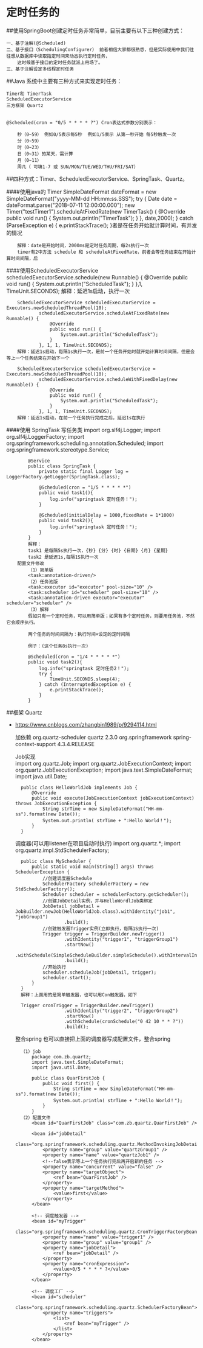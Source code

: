 # 定时任务的

##使用SpringBoot创建定时任务非常简单，目前主要有以下三种创建方式：

    一、基于注解(@Scheduled)
    二、基于接口（SchedulingConfigurer） 前者相信大家都很熟悉，但是实际使用中我们往往想从数据库中读取指定时间来动态执行定时任务，
        这时候基于接口的定时任务就派上用场了。
    三、基于注解设定多线程定时任务

##Java 系统中主要有三种方式来实现定时任务：
    
    Timer和 TimerTask
    ScheduledExecutorService
    三方框架 Quartz


    @Scheduled(cron = "0/5 * * * * ?") Cron表达式参数分别表示：

        秒（0~59） 例如0/5表示每5秒  例如1/5表示 从第一秒开始 每5秒触发一次
        分（0~59）
        时（0~23）
        日（0~31）的某天，需计算
        月（0~11）
        周几（ 可填1-7 或 SUN/MON/TUE/WED/THU/FRI/SAT）


##四种方式：Timer、ScheduledExecutorService、SpringTask、Quartz。

####使用java的 Timer
        SimpleDateFormat dateFormat = new SimpleDateFormat("yyyy-MM-dd HH:mm:ss.SSS");
        try {
            Date date = dateFormat.parse("2018-07-11 12:00:00.000");
            new Timer("testTimer1").scheduleAtFixedRate(new TimerTask() {
                @Override
                public void run() {
                    System.out.println("TimerTask");
                }
            }, date,2000);
        } catch (ParseException e) {
            e.printStackTrace();
        }者是在任务开始就计算时间，有并发的情况
        
        解释：date是开始时间，2000ms是定时任务周期，每2s执行一次
        timer有2中方法 schedule 和 scheduleAtFixedRate，前者会等任务结束在开始计算时间间隔，后
####使用ScheduledExecutorService
        scheduledExecutorService.schedule(new Runnable() {
                    @Override
                    public void run() {
                        System.out.println("ScheduledTask");
                    }
                },1, TimeUnit.SECONDS);
        解释：延迟1s启动，执行一次

        ScheduledExecutorService scheduledExecutorService = Executors.newScheduledThreadPool(10);
                scheduledExecutorService.scheduleAtFixedRate(new Runnable() {
                    @Override
                    public void run() {
                        System.out.println("ScheduledTask");
                    }
                }, 1, 1, TimeUnit.SECONDS);
        解释：延迟1s启动，每隔1s执行一次，是前一个任务开始时就开始计算时间间隔，但是会等上一个任务结束在开始下一个

        ScheduledExecutorService scheduledExecutorService = Executors.newScheduledThreadPool(10);
                scheduledExecutorService.scheduleWithFixedDelay(new Runnable() {
                    @Override
                    public void run() {
                        System.out.println("ScheduledTask");
                    }
                }, 1, 1, TimeUnit.SECONDS);
        解释：延迟1s启动，在前一个任务执行完成之后，延迟1s在执行  

####使用 SpringTask
        写任务类
            import org.slf4j.Logger;
            import org.slf4j.LoggerFactory;
            import org.springframework.scheduling.annotation.Scheduled;
            import org.springframework.stereotype.Service;

            @Service
            public class SpringTask {
                private static final Logger log = LoggerFactory.getLogger(SpringTask.class);

                @Scheduled(cron = "1/5 * * * * *")
                public void task1(){
                    log.info("springtask 定时任务！");
                }
                
                @Scheduled(initialDelay = 1000,fixedRate = 1*1000)
                public void task2(){
                    log.info("springtask 定时任务！");
                }
            }
            解释：
            task1 是每隔5s执行一次，{秒} {分} {时} {日期} {月} {星期}
            task2 是延迟1s,每隔1S执行一次
        配置文件修改
            （1）简单版
            <task:annotation-driven/>
            （2）任务池版
            <task:executor id="executor" pool-size="10" />
            <task:scheduler id="scheduler" pool-size="10" />
            <task:annotation-driven executor="executor" scheduler="scheduler" />
            （3）解释
            假如只有一个定时任务，可以用简单版；如果有多个定时任务，则要用任务池，不然它会顺序执行。

            两个任务的时间间隔为：执行时间+设定的定时间隔

            例子：(这个任务8s执行一次)

            @Scheduled(cron = "1/4 * * * * *")
            public void task2(){
                log.info("springtask 定时任务2！");
                try {
                    TimeUnit.SECONDS.sleep(4);
                } catch (InterruptedException e) {
                    e.printStackTrace();
                }
            }
        
        
##框架 Quartz       
- <a href="https://www.cnblogs.com/zhangbin1989/p/9294114.html#" target="_blank">https://www.cnblogs.com/zhangbin1989/p/9294114.html </a>

        
    加依赖
        <!-- quartz -->
        <dependency>
          <groupId>org.quartz-scheduler</groupId>
          <artifactId>quartz</artifactId>
          <version>2.3.0</version>
        </dependency>
        <!--调度器核心包-->
        <dependency>
            <groupId>org.springframework</groupId>
            <artifactId>spring-context-support</artifactId>
            <version>4.3.4.RELEASE</version>
        </dependency>   
        
    Job实现    
        import org.quartz.Job;
        import org.quartz.JobExecutionContext;
        import org.quartz.JobExecutionException;
        import java.text.SimpleDateFormat;
        import java.util.Date;

        public class HelloWorldJob implements Job {
            @Override
            public void execute(JobExecutionContext jobExecutionContext) throws JobExecutionException {
                String strTime = new SimpleDateFormat("HH-mm-ss").format(new Date());
                System.out.println( strTime + ":Hello World！");
            }
        }
        
    调度器(可以用listener在项目启动时执行)
        import org.quartz.*;
        import org.quartz.impl.StdSchedulerFactory;

        public class MyScheduler {
            public static void main(String[] args) throws SchedulerException {
                //创建调度器Schedule
                SchedulerFactory schedulerFactory = new StdSchedulerFactory();
                Scheduler scheduler = schedulerFactory.getScheduler();
                //创建JobDetail实例，并与HelloWordlJob类绑定
                JobDetail jobDetail = JobBuilder.newJob(HelloWorldJob.class).withIdentity("job1", "jobGroup1")
                        .build();
                //创建触发器Trigger实例(立即执行，每隔1S执行一次)
                Trigger trigger = TriggerBuilder.newTrigger()
                        .withIdentity("trigger1", "triggerGroup1")
                        .startNow()
                        .withSchedule(SimpleScheduleBuilder.simpleSchedule().withIntervalInSeconds(1).repeatForever())
                        .build();
                //开始执行
                scheduler.scheduleJob(jobDetail, trigger);
                scheduler.start();
            }
        }
        解释：上面用的是简单触发器，也可以用Con触发器，如下

        Trigger cronTrigger = TriggerBuilder.newTrigger()
                        .withIdentity("trigger2", "triggerGroup2")
                        .startNow()
                        .withSchedule(cronSchedule("0 42 10 * * ?"))
                        .build();    
        
    整合spring
        也可以直接把上面的调度器写成配置文件，整合spring

        （1）job
            package com.zb.quartz;
            import java.text.SimpleDateFormat;
            import java.util.Date;

            public class QuarFirstJob {
                public void first() {
                    String strTime = new SimpleDateFormat("HH-mm-ss").format(new Date());
                    System.out.println( strTime + ":Hello World！");
                }
            }
        （2）配置文件
            <bean id="QuarFirstJob" class="com.zb.quartz.QuarFirstJob" />

            <bean id="jobDetail"
                  class="org.springframework.scheduling.quartz.MethodInvokingJobDetailFactoryBean">
                <property name="group" value="quartzGroup1" />
                <property name="name" value="quartzJob1" />
                <!--false表示等上一个任务执行完后再开启新的任务 -->
                <property name="concurrent" value="false" />
                <property name="targetObject">
                    <ref bean="QuarFirstJob" />
                </property>
                <property name="targetMethod">
                    <value>first</value>
                </property>
            </bean>

            <!-- 调度触发器 -->
            <bean id="myTrigger"
                  class="org.springframework.scheduling.quartz.CronTriggerFactoryBean">
                <property name="name" value="trigger1" />
                <property name="group" value="group1" />
                <property name="jobDetail">
                    <ref bean="jobDetail" />
                </property>
                <property name="cronExpression">
                    <value>0/5 * * * * ?</value>
                </property>
            </bean>

            <!-- 调度工厂 -->
            <bean id="scheduler"
                  class="org.springframework.scheduling.quartz.SchedulerFactoryBean">
                <property name="triggers">
                    <list>
                        <ref bean="myTrigger" />
                    </list>
                </property>
            </bean>    
